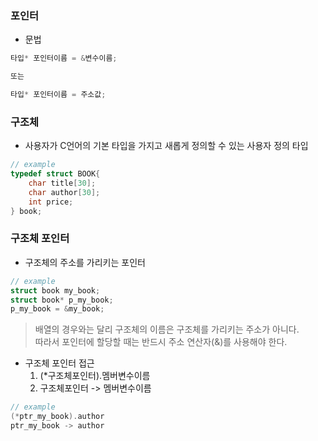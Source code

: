 ### 포인터
- 문법
```c
타입* 포인터이름 = &변수이름;

또는

타입* 포인터이름 = 주소값;
```
### 구조체
- 사용자가 C언어의 기본 타입을 가지고 새롭게 정의할 수 있는 사용자 정의 타입
```c
// example
typedef struct BOOK{
    char title[30];
    char author[30];
    int price;
} book;
```
### 구조체 포인터
- 구조체의 주소를 가리키는 포인터
```c
// example
struct book my_book;
struct book* p_my_book;
p_my_book = &my_book;
```
>배열의 경우와는 달리 구조체의 이름은 구조체를 가리키는 주소가 아니다.  
따라서 포인터에 할당할 때는 반드시 주소 연산자(&)를 사용해야 한다.
- 구조체 포인터 접근
	1. (\*구조체포인터).멤버변수이름  
	2. 구조체포인터 -> 멤버변수이름
```c
// example
(*ptr_my_book).author
ptr_my_book -> author  
```